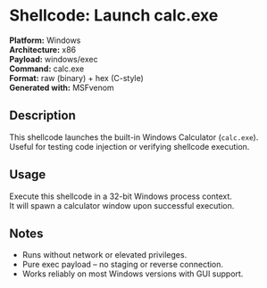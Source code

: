 # Shellcode: Launch calc.exe

**Platform:** Windows  
**Architecture:** x86  
**Payload:** windows/exec  
**Command:** calc.exe  
**Format:** raw (binary) + hex (C-style)  
**Generated with:** MSFvenom

## Description

This shellcode launches the built-in Windows Calculator (`calc.exe`).  
Useful for testing code injection or verifying shellcode execution.

## Usage

Execute this shellcode in a 32-bit Windows process context.  
It will spawn a calculator window upon successful execution.

## Notes

- Runs without network or elevated privileges.
- Pure exec payload – no staging or reverse connection.
- Works reliably on most Windows versions with GUI support.
